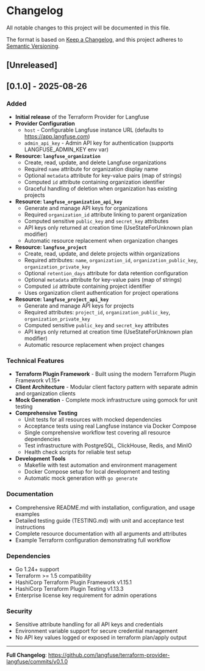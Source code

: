 # Changelog

All notable changes to this project will be documented in this file.

The format is based on [Keep a Changelog](https://keepachangelog.com/en/1.0.0/),
and this project adheres to [Semantic Versioning](https://semver.org/spec/v2.0.0.html).

## [Unreleased]

## [0.1.0] - 2025-08-26

### Added
- **Initial release** of the Terraform Provider for Langfuse
- **Provider Configuration**
  - `host` - Configurable Langfuse instance URL (defaults to https://app.langfuse.com)
  - `admin_api_key` - Admin API key for authentication (supports LANGFUSE_ADMIN_KEY env var)
- **Resource: `langfuse_organization`**
  - Create, read, update, and delete Langfuse organizations
  - Required `name` attribute for organization display name
  - Optional `metadata` attribute for key-value pairs (map of strings)
  - Computed `id` attribute containing organization identifier
  - Graceful handling of deletion when organization has existing projects
- **Resource: `langfuse_organization_api_key`**
  - Generate and manage API keys for organizations
  - Required `organization_id` attribute linking to parent organization
  - Computed sensitive `public_key` and `secret_key` attributes
  - API keys only returned at creation time (UseStateForUnknown plan modifier)
  - Automatic resource replacement when organization changes
- **Resource: `langfuse_project`**
  - Create, read, update, and delete projects within organizations
  - Required attributes: `name`, `organization_id`, `organization_public_key`, `organization_private_key`
  - Optional `retention_days` attribute for data retention configuration
  - Optional `metadata` attribute for key-value pairs (map of strings)
  - Computed `id` attribute containing project identifier
  - Uses organization client authentication for project operations
- **Resource: `langfuse_project_api_key`**
  - Generate and manage API keys for projects
  - Required attributes: `project_id`, `organization_public_key`, `organization_private_key`
  - Computed sensitive `public_key` and `secret_key` attributes
  - API keys only returned at creation time (UseStateForUnknown plan modifier)
  - Automatic resource replacement when project changes

### Technical Features
- **Terraform Plugin Framework** - Built using the modern Terraform Plugin Framework v1.15+
- **Client Architecture** - Modular client factory pattern with separate admin and organization clients
- **Mock Generation** - Complete mock infrastructure using gomock for unit testing
- **Comprehensive Testing**
  - Unit tests for all resources with mocked dependencies
  - Acceptance tests using real Langfuse instance via Docker Compose
  - Single comprehensive workflow test covering all resource dependencies
  - Test infrastructure with PostgreSQL, ClickHouse, Redis, and MinIO
  - Health check scripts for reliable test setup
- **Development Tools**
  - Makefile with test automation and environment management
  - Docker Compose setup for local development and testing
  - Automatic mock generation with `go generate`

### Documentation
- Comprehensive README.md with installation, configuration, and usage examples
- Detailed testing guide (TESTING.md) with unit and acceptance test instructions
- Complete resource documentation with all arguments and attributes
- Example Terraform configuration demonstrating full workflow

### Dependencies
- Go 1.24+ support
- Terraform >= 1.5 compatibility
- HashiCorp Terraform Plugin Framework v1.15.1
- HashiCorp Terraform Plugin Testing v1.13.3
- Enterprise license key requirement for admin operations

### Security
- Sensitive attribute handling for all API keys and credentials
- Environment variable support for secure credential management
- No API key values logged or exposed in terraform plan/apply output

---

**Full Changelog**: https://github.com/langfuse/terraform-provider-langfuse/commits/v0.1.0
